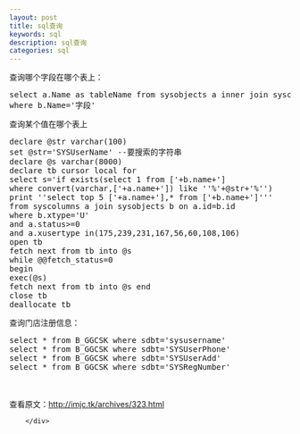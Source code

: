 ```yaml
---
layout: post
title: sql查询
keywords: sql
description: sql查询
categories: sql
---
```

查询哪个字段在哪个表上：
<div>
<div>
<div id="sina_keyword_ad_area2" class="articalContent   ">
<p></p>
<pre>select a.Name as tableName from sysobjects a inner join syscolumns b on a.ID=b.ID
where b.Name='字段'
</pre>
<p>查询某个值在哪个表上</p>
<pre>declare @str varchar(100)
set @str='SYSUserName' --要搜索的字符串
declare @s varchar(8000)
declare tb cursor local for
select s='if exists(select 1 from ['+b.name+']
where convert(varchar,['+a.name+']) like ''%'+@str+'%'')
print ''select top 5 ['+a.name+'],* from ['+b.name+']'''
from syscolumns a join sysobjects b on a.id=b.id
where b.xtype='U'
and a.status&gt;=0
and a.xusertype in(175,239,231,167,56,60,108,106)
open tb
fetch next from tb into @s
while @@fetch_status=0
begin
exec(@s)
fetch next from tb into @s end
close tb
deallocate tb
</pre>
<p>查询门店注册信息：</p>
<pre>select * from B_GGCSK where sdbt='sysusername'
select * from B_GGCSK where sdbt='SYSUserPhone'
select * from B_GGCSK where sdbt='SYSUserAdd'
select * from B_GGCSK where sdbt='SYSRegNumber'
</pre>
<p><br />
<br />
查看原文：<a href="http://imjc.tk/archives/323.html" rel="nofollow">http://imjc.tk/archives/323.html</a></p>
							
		</div>
</div>
</div>
    
